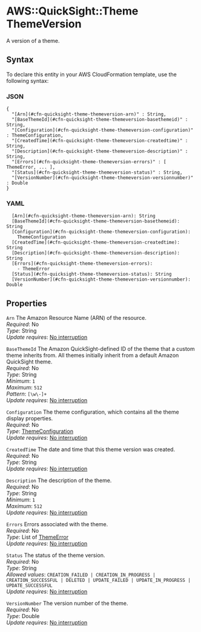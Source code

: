 # AWS::QuickSight::Theme ThemeVersion<a name="aws-properties-quicksight-theme-themeversion"></a>

A version of a theme\.

## Syntax<a name="aws-properties-quicksight-theme-themeversion-syntax"></a>

To declare this entity in your AWS CloudFormation template, use the following syntax:

### JSON<a name="aws-properties-quicksight-theme-themeversion-syntax.json"></a>

```
{
  "[Arn](#cfn-quicksight-theme-themeversion-arn)" : String,
  "[BaseThemeId](#cfn-quicksight-theme-themeversion-basethemeid)" : String,
  "[Configuration](#cfn-quicksight-theme-themeversion-configuration)" : ThemeConfiguration,
  "[CreatedTime](#cfn-quicksight-theme-themeversion-createdtime)" : String,
  "[Description](#cfn-quicksight-theme-themeversion-description)" : String,
  "[Errors](#cfn-quicksight-theme-themeversion-errors)" : [ ThemeError, ... ],
  "[Status](#cfn-quicksight-theme-themeversion-status)" : String,
  "[VersionNumber](#cfn-quicksight-theme-themeversion-versionnumber)" : Double
}
```

### YAML<a name="aws-properties-quicksight-theme-themeversion-syntax.yaml"></a>

```
  [Arn](#cfn-quicksight-theme-themeversion-arn): String
  [BaseThemeId](#cfn-quicksight-theme-themeversion-basethemeid): String
  [Configuration](#cfn-quicksight-theme-themeversion-configuration):
    ThemeConfiguration
  [CreatedTime](#cfn-quicksight-theme-themeversion-createdtime): String
  [Description](#cfn-quicksight-theme-themeversion-description): String
  [Errors](#cfn-quicksight-theme-themeversion-errors):
    - ThemeError
  [Status](#cfn-quicksight-theme-themeversion-status): String
  [VersionNumber](#cfn-quicksight-theme-themeversion-versionnumber): Double
```

## Properties<a name="aws-properties-quicksight-theme-themeversion-properties"></a>

`Arn` <a name="cfn-quicksight-theme-themeversion-arn"></a>
The Amazon Resource Name \(ARN\) of the resource\.  
_Required_: No  
_Type_: String  
_Update requires_: [No interruption](https://docs.aws.amazon.com/AWSCloudFormation/latest/UserGuide/using-cfn-updating-stacks-update-behaviors.html#update-no-interrupt)

`BaseThemeId` <a name="cfn-quicksight-theme-themeversion-basethemeid"></a>
The Amazon QuickSight\-defined ID of the theme that a custom theme inherits from\. All themes initially inherit from a default Amazon QuickSight theme\.  
_Required_: No  
_Type_: String  
_Minimum_: `1`  
_Maximum_: `512`  
_Pattern_: `[\w\-]+`  
_Update requires_: [No interruption](https://docs.aws.amazon.com/AWSCloudFormation/latest/UserGuide/using-cfn-updating-stacks-update-behaviors.html#update-no-interrupt)

`Configuration` <a name="cfn-quicksight-theme-themeversion-configuration"></a>
The theme configuration, which contains all the theme display properties\.  
_Required_: No  
_Type_: [ThemeConfiguration](aws-properties-quicksight-theme-themeconfiguration.md)  
_Update requires_: [No interruption](https://docs.aws.amazon.com/AWSCloudFormation/latest/UserGuide/using-cfn-updating-stacks-update-behaviors.html#update-no-interrupt)

`CreatedTime` <a name="cfn-quicksight-theme-themeversion-createdtime"></a>
The date and time that this theme version was created\.  
_Required_: No  
_Type_: String  
_Update requires_: [No interruption](https://docs.aws.amazon.com/AWSCloudFormation/latest/UserGuide/using-cfn-updating-stacks-update-behaviors.html#update-no-interrupt)

`Description` <a name="cfn-quicksight-theme-themeversion-description"></a>
The description of the theme\.  
_Required_: No  
_Type_: String  
_Minimum_: `1`  
_Maximum_: `512`  
_Update requires_: [No interruption](https://docs.aws.amazon.com/AWSCloudFormation/latest/UserGuide/using-cfn-updating-stacks-update-behaviors.html#update-no-interrupt)

`Errors` <a name="cfn-quicksight-theme-themeversion-errors"></a>
Errors associated with the theme\.  
_Required_: No  
_Type_: List of [ThemeError](aws-properties-quicksight-theme-themeerror.md)  
_Update requires_: [No interruption](https://docs.aws.amazon.com/AWSCloudFormation/latest/UserGuide/using-cfn-updating-stacks-update-behaviors.html#update-no-interrupt)

`Status` <a name="cfn-quicksight-theme-themeversion-status"></a>
The status of the theme version\.  
_Required_: No  
_Type_: String  
_Allowed values_: `CREATION_FAILED | CREATION_IN_PROGRESS | CREATION_SUCCESSFUL | DELETED | UPDATE_FAILED | UPDATE_IN_PROGRESS | UPDATE_SUCCESSFUL`  
_Update requires_: [No interruption](https://docs.aws.amazon.com/AWSCloudFormation/latest/UserGuide/using-cfn-updating-stacks-update-behaviors.html#update-no-interrupt)

`VersionNumber` <a name="cfn-quicksight-theme-themeversion-versionnumber"></a>
The version number of the theme\.  
_Required_: No  
_Type_: Double  
_Update requires_: [No interruption](https://docs.aws.amazon.com/AWSCloudFormation/latest/UserGuide/using-cfn-updating-stacks-update-behaviors.html#update-no-interrupt)
